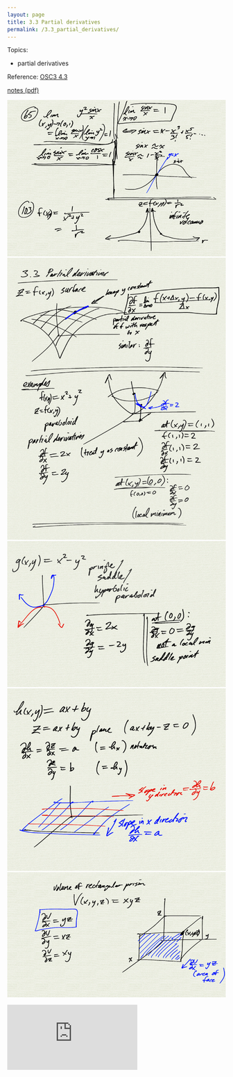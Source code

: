 ```yaml
---
layout: page
title: 3.3 Partial derivatives
permalink: /3.3_partial_derivatives/
---
```


Topics:
- partial derivatives

Reference: [OSC3 4.3](https://openstax.org/books/calculus-volume-3/pages/4-3-partial-derivatives)

[notes (pdf)](MultiV_3.3_PartialDerivatives.pdf)

![](0.png)
![](1.png)
![](2.png)
![](3.png)
![](4.png)

<iframe class="video" src="https://www.youtube.com/embed/n-I-trpX4yg" title="YouTube video player" frameborder="0" allow="accelerometer; autoplay; clipboard-write; encrypted-media; gyroscope; picture-in-picture" allowfullscreen></iframe>

